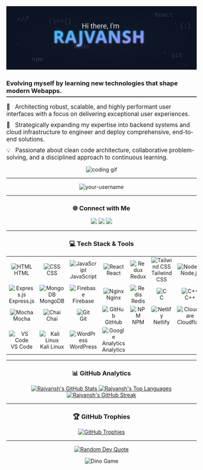 <div align="center">
  <img src="header.svg" alt="Rajvansh - Developer Profile Header"/>
</div>

<div align="left">
  <h3 style="border-bottom: 2px solid #30363d; padding-bottom: 5px;">
    Evolving myself by learning new technologies that shape modern Webapps.
  </h3>
  <ul style="list-style-type: none; padding-left: 0;">
    <li style="font-size: 1.1em; margin-bottom: 10px;">
      🚀 &nbsp; Architecting robust, scalable, and highly performant user interfaces with a focus on delivering exceptional user experiences.
    </li>
    <li style="font-size: 1.1em; margin-bottom: 10px;">
      🌱 &nbsp; Strategically expanding my expertise into backend systems and cloud infrastructure to engineer and deploy comprehensive, end-to-end solutions.
    </li>
    <li style="font-size: 1.1em; margin-bottom: 10px;">
      💡 &nbsp; Passionate about clean code architecture, collaborative problem-solving, and a disciplined approach to continuous learning.
    </li>
  </ul>
</div>

<div align="center">
      <img alt="coding gif" src="https://www.wingstechsolutions.com/wp-content/uploads/2022/03/full-stack-development.gif">
</div>

---
<p align="center"> <img src="https://komarev.com/ghpvc/?username=your-username&label=Profile%20views&color=0e75b6&style=flat" alt="your-username" /> </p>

---

<h3 align="center">🌐 Connect with Me</h3>
<p align="center">
  <a href="https://www.linkedin.com/in/rajvansh-25abcdee/"><img src="https://img.shields.io/badge/LinkedIn-%230077B5.svg?style=for-the-badge&logo=linkedin&logoColor=white" /></a>
  <a href="https://wa.me/917426810155"><img src="https://img.shields.io/badge/WhatsApp-25D366?style=for-the-badge&logo=whatsapp&logoColor=white" /></a>
  <a href="mailto:rajvansh2525@gmail.com"><img src="https://img.shields.io/badge/Email-D14836?style=for-the-badge&logo=gmail&logoColor=white" /></a>
</p>

---

<h3 align="center">💻 Tech Stack & Tools</h3>
<table align="center">
  <tr>
    <td align="center" width="120">
      <img src="https://skillicons.dev/icons?i=html" width="48" height="48" alt="HTML" />
      <br>HTML
    </td>
    <td align="center" width="120">
      <img src="https://skillicons.dev/icons?i=css" width="48" height="48" alt="CSS" />
      <br>CSS
    </td>
    <td align="center" width="120">
      <img src="https://skillicons.dev/icons?i=js" width="48" height="48" alt="JavaScript" />
      <br>JavaScript
    </td>
    <td align="center" width="120">
      <img src="https://skillicons.dev/icons?i=react" width="48" height="48" alt="React" />
      <br>React
    </td>
    <td align="center" width="120">
      <img src="https://skillicons.dev/icons?i=redux" width="48" height="48" alt="Redux" />
      <br>Redux
    </td>
    <td align="center" width="120">
      <img src="https://skillicons.dev/icons?i=tailwind" width="48" height="48" alt="Tailwind CSS" />
      <br>Tailwind CSS
    </td>
    <td align="center" width="120">
      <img src="https://skillicons.dev/icons?i=nodejs" width="48" height="48" alt="Node.js" />
      <br>Node.js
    </td>
  </tr>
  <tr>
    <td align="center" width="120">
      <img src="https://skillicons.dev/icons?i=express" width="48" height="48" alt="Express.js" />
      <br>Express.js
    </td>
    <td align="center" width="120">
      <img src="https://skillicons.dev/icons?i=mongodb" width="48" height="48" alt="MongoDB" />
      <br>MongoDB
    </td>
    <td align="center" width="120">
      <img src="https://skillicons.dev/icons?i=firebase" width="48" height="48" alt="Firebase" />
      <br>Firebase
    </td>
    <td align="center" width="120">
      <img src="https://skillicons.dev/icons?i=nginx" width="48" height="48" alt="Nginx" />
      <br>Nginx
    </td>
    <td align="center" width="120">
      <img src="https://skillicons.dev/icons?i=redis" width="48" height="48" alt="Redis" />
      <br>Redis
    </td>
    <td align="center" width="120">
      <img src="https://skillicons.dev/icons?i=c" width="48" height="48" alt="C" />
      <br>C
    </td>
    <td align="center" width="120">
      <img src="https://skillicons.dev/icons?i=cpp" width="48" height="48" alt="C++" />
      <br>C++
    </td>
  </tr>
  <tr>
    <td align="center" width="120">
  <img src="https://cdn.jsdelivr.net/gh/devicons/devicon/icons/mocha/mocha-plain.svg" width="48" height="48" alt="Mocha" />
  <br>Mocha
</td>
    <td align="center" width="120">
  <img src="https://img.shields.io/badge/chai-%23A30701.svg?style=for-the-badge&logo=chai&logoColor=white" alt="Chai" />
  <br>Chai
</td>
    <td align="center" width="120">
      <img src="https://skillicons.dev/icons?i=git" width="48" height="48" alt="Git" />
      <br>Git
    </td>
    <td align="center" width="120">
      <img src="https://skillicons.dev/icons?i=github" width="48" height="48" alt="GitHub" />
      <br>GitHub
    </td>
    <td align="center" width="120">
      <img src="https://skillicons.dev/icons?i=npm" width="48" height="48" alt="NPM" />
      <br>NPM
    </td>
    <td align="center" width="120">
      <img src="https://skillicons.dev/icons?i=netlify" width="48" height="48" alt="Netlify" />
      <br>Netlify
    </td>
    <td align="center" width="120">
      <img src="https://skillicons.dev/icons?i=cloudflare" width="48" height="48" alt="Cloudflare" />
      <br>Cloudflare
    </td>
  </tr>
    <tr>
    <td align="center" width="120">
      <img src="https://skillicons.dev/icons?i=vscode" width="48" height="48" alt="VS Code" />
      <br>VS Code
    </td>
    <td align="center" width="120">
      <img src="https://skillicons.dev/icons?i=linux" width="48" height="48" alt="Kali Linux" />
      <br>Kali Linux
    </td>
    <td align="center" width="120">
      <img src="https://skillicons.dev/icons?i=wordpress" width="48" height="48" alt="WordPress" />
      <br>WordPress
    </td>
    <td align="center" width="120">
      <img src="https://img.shields.io/badge/Google%20Analytics-E37400?style=for-the-badge&logo=googleanalytics&logoColor=white&label=" alt="Google Analytics" />
      <br>Analytics
    </td>
  </tr>
</table>

---

<h3 align="center">📊 GitHub Analytics</h3>
<p align="center">
  <a href="https://github.com/Rajvansh-1">
    <img src="https://github-readme-stats.vercel.app/api?username=Rajvansh-1&show_icons=true&count_private=true&theme=tokyonight&hide_border=true" alt="Rajvansh's GitHub Stats" width="49%"/>
  </a>
  <a href="https://github.com/Rajvansh-1">
    <img src="https://github-readme-stats.vercel.app/api/top-langs/?username=Rajvansh-1&layout=compact&theme=tokyonight&hide_border=true" alt="Rajvansh's Top Languages" width="49%"/>
  </a>
  <br>
  <a href="https://github.com/Rajvansh-1">
    <img src="https://github-readme-streak-stats.herokuapp.com/?user=Rajvansh-1&theme=tokyonight&hide_border=true" alt="Rajvansh's GitHub Streak"/>
  </a>
</p>

---

<h3 align="center">🏆 GitHub Trophies</h3>
<p align="center">
  <a href="https://github.com/ryo-ma/github-profile-trophy">
    <img src="https://github-profile-trophy.vercel.app/?username=Rajvansh-1&theme=tokyonight&row=1&margin-w=40" alt="GitHub Trophies"/>
  </a>
</p>

---

<p align="center">
  <a href="https://github.com/anuraghazra/github-readme-stats">
    <img src="https://quotes-github-readme.vercel.app/api?type=horizontal&theme=tokyonight" alt="Random Dev Quote"/>
  </a>


<div align="center">
  <img src="https://raw.githubusercontent.com/saadeghi/saadeghi/master/dino.gif" alt="Dino Game"/>
</div>
